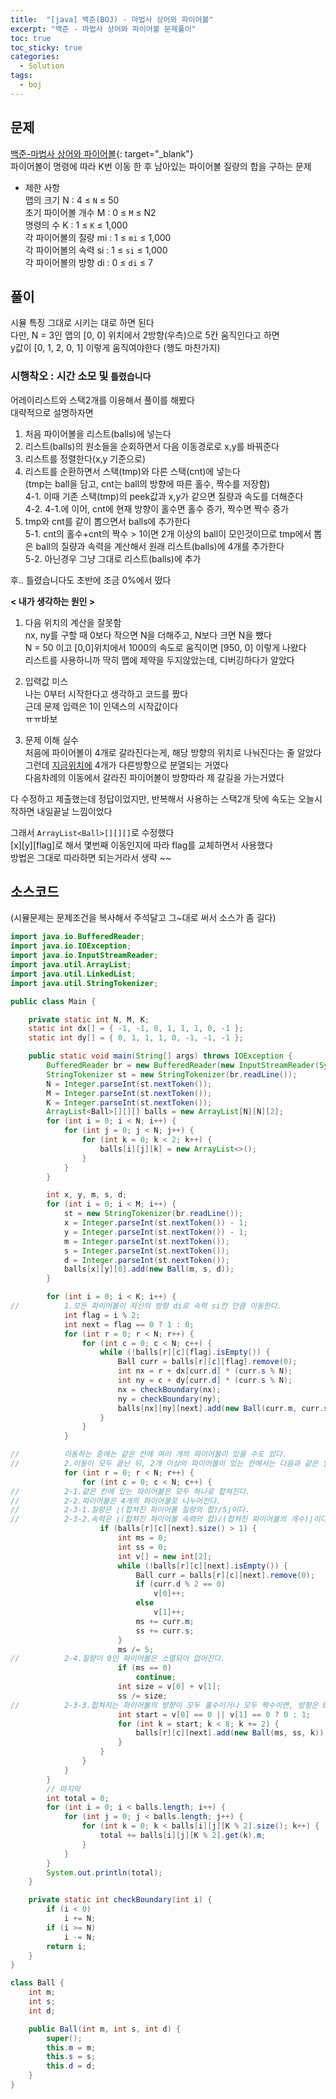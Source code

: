 ```yaml
---
title:  "[java] 백준(BOJ) - 마법사 상어와 파이어볼"
excerpt: "백준 - 마법사 상어와 파이어볼 문제풀이"
toc: true
toc_sticky: true
categories:
  - Solution
tags:
  - boj
---
```

## 문제  
[백준-마법사 상어와 파이어볼](https://www.acmicpc.net/problem/20056){: target="_blank"}  
파이어볼이 명령에 따라 K번 이동 한 후 남아있는 파이어볼 질량의 합을 구하는 문제  

* 제한 사항  
맵의 크기 N : 4 ≤ `N` ≤ 50  
초기 파이어볼 개수 M : 0 ≤ `M` ≤ N2  
명령의 수 K : 1 ≤ `K` ≤ 1,000  
각 파이어볼의 질량 mi : 1 ≤ `mi` ≤ 1,000  
각 파이어볼의 속력 si : 1 ≤ `si` ≤ 1,000  
각 파이어볼의 방향 di : 0 ≤ `di` ≤ 7  


## 풀이  
시뮬 특징 그대로 시키는 대로 하면 된다  
다만, N = 3인 맵의 [0, 0] 위치에서 2방향(우측)으로 5칸 움직인다고 하면  
y값이 [0, 1, 2, 0, 1] 이렇게 움직여야한다 (행도 마찬가지)  

### 시행착오 : 시간 소모 및 `틀렸습니다`  
어레이리스트와 스택2개를 이용해서 풀이를 해봤다  
대략적으로 설명하자면 
1. 처음 파이어볼을 리스트(balls)에 넣는다  
2. 리스트(balls)의 원소들을 순회하면서 다음 이동경로로 x,y를 바꿔준다    
3. 리스트를 정렬한다(x,y 기준으로)  
4. 리스트를 순환하면서 스택(tmp)와 다른 스택(cnt)에 넣는다  
(tmp는 ball을 담고, cnt는 ball의 방향에 따른 홀수, 짝수를 저장함)  
 4-1. 이때 기존 스택(tmp)의 peek값과 x,y가 같으면 질량과 속도를 더해준다  
 4-2. 4-1.에 이어, cnt에 현재 방향이 홀수면 홀수 증가, 짝수면 짝수 증가  
5. tmp와 cnt를 같이 뽑으면서 balls에 추가한다  
 5-1. cnt의 홀수+cnt의 짝수 > 1이면 2개 이상의 ball이 모인것이므로 tmp에서 뽑은 ball의 질량과 속력을 계산해서 원래 리스트(balls)에 4개를 추가한다  
 5-2. 아닌경우 그냥 그대로 리스트(balls)에 추가  

후.. 틀렸습니다도 초반에 조금 0%에서 떴다  

**< 내가 생각하는 원인 >**
1. 다음 위치의 계산을 잘못함  
 nx, ny를 구할 때 0보다 작으면 N을 더해주고, N보다 크면 N을 뺐다  
 N = 50 이고 [0,0]위치에서 1000의 속도로 움직이면 [950, 0] 이렇게 나왔다  
 리스트를 사용하니까 딱히 맵에 제약을 두지않았는데, 디버깅하다가 알았다   

2. 입력값 미스  
 나는 0부터 시작한다고 생각하고 코드를 짰다  
 근데 문제 입력은 1이 인덱스의 시작값이다  
 ㅠㅠ바보  

3. 문제 이해 실수  
 처음에 파이어볼이 4개로 갈라진다는게, 해당 방향의 위치로 나눠진다는 줄 알았다  
 그런데 <ins>지금위치에</ins> 4개가 다른방향으로 분열되는 거였다  
 다음차례의 이동에서 갈라진 파이어볼이 방향따라 제 갈길을 가는거였다  

다 수정하고 제출했는데 정답이었지만, 반복해서 사용하는 스택2개 탓에 속도는 오늘시작하면 내일끝날 느낌이었다  

그래서 `ArrayList<Ball>[][][]`로 수정했다  
[x][y][flag]로 해서 몇번째 이동인지에 따라 flag를 교체하면서 사용했다  
방법은 그대로 따라하면 되는거라서 생략 ~~  


## 소스코드  
(시뮬문제는 문제조건을 복사해서 주석달고 그~대로 써서 소스가 좀 길다)  
```java
import java.io.BufferedReader;
import java.io.IOException;
import java.io.InputStreamReader;
import java.util.ArrayList;
import java.util.LinkedList;
import java.util.StringTokenizer;

public class Main {

	private static int N, M, K;
	static int dx[] = { -1, -1, 0, 1, 1, 1, 0, -1 };
	static int dy[] = { 0, 1, 1, 1, 0, -1, -1, -1 };

	public static void main(String[] args) throws IOException {
		BufferedReader br = new BufferedReader(new InputStreamReader(System.in));
		StringTokenizer st = new StringTokenizer(br.readLine());
		N = Integer.parseInt(st.nextToken());
		M = Integer.parseInt(st.nextToken());
		K = Integer.parseInt(st.nextToken());
		ArrayList<Ball>[][][] balls = new ArrayList[N][N][2];
		for (int i = 0; i < N; i++) {
			for (int j = 0; j < N; j++) {
				for (int k = 0; k < 2; k++) {
					balls[i][j][k] = new ArrayList<>();
				}
			}
		}

		int x, y, m, s, d;
		for (int i = 0; i < M; i++) {
			st = new StringTokenizer(br.readLine());
			x = Integer.parseInt(st.nextToken()) - 1;
			y = Integer.parseInt(st.nextToken()) - 1;
			m = Integer.parseInt(st.nextToken());
			s = Integer.parseInt(st.nextToken());
			d = Integer.parseInt(st.nextToken());
			balls[x][y][0].add(new Ball(m, s, d));
		}

		for (int i = 0; i < K; i++) {
//			1.모든 파이어볼이 자신의 방향 di로 속력 si칸 만큼 이동한다.
			int flag = i % 2;
			int next = flag == 0 ? 1 : 0;
			for (int r = 0; r < N; r++) {
				for (int c = 0; c < N; c++) {
					while (!balls[r][c][flag].isEmpty()) {
						Ball curr = balls[r][c][flag].remove(0);
						int nx = r + dx[curr.d] * (curr.s % N);
						int ny = c + dy[curr.d] * (curr.s % N);
						nx = checkBoundary(nx);
						ny = checkBoundary(ny);
						balls[nx][ny][next].add(new Ball(curr.m, curr.s, curr.d));
					}
				}
			}

//			이동하는 중에는 같은 칸에 여러 개의 파이어볼이 있을 수도 있다.
//			2.이동이 모두 끝난 뒤, 2개 이상의 파이어볼이 있는 칸에서는 다음과 같은 일이 일어난다.
			for (int r = 0; r < N; r++) {
				for (int c = 0; c < N; c++) {
//			2-1.같은 칸에 있는 파이어볼은 모두 하나로 합쳐진다.
//			2-2.파이어볼은 4개의 파이어볼로 나누어진다.
//			2-3-1.질량은 ⌊(합쳐진 파이어볼 질량의 합)/5⌋이다.
//			2-3-2.속력은 ⌊(합쳐진 파이어볼 속력의 합)/(합쳐진 파이어볼의 개수)⌋이다.
					if (balls[r][c][next].size() > 1) {
						int ms = 0;
						int ss = 0;
						int v[] = new int[2];
						while (!balls[r][c][next].isEmpty()) {
							Ball curr = balls[r][c][next].remove(0);
							if (curr.d % 2 == 0)
								v[0]++;
							else
								v[1]++;
							ms += curr.m;
							ss += curr.s;
						}
						ms /= 5;
//			2-4.질량이 0인 파이어볼은 소멸되어 없어진다.
						if (ms == 0)
							continue;
						int size = v[0] + v[1];
						ss /= size;
//			2-3-3.합쳐지는 파이어볼의 방향이 모두 홀수이거나 모두 짝수이면, 방향은 0, 2, 4, 6이 되고, 그렇지 않으면 1, 3, 5, 7이 된다.
						int start = v[0] == 0 || v[1] == 0 ? 0 : 1;
						for (int k = start; k < 8; k += 2) {
							balls[r][c][next].add(new Ball(ms, ss, k));
						}
					}
				}
			}
		}
		// 마지막
		int total = 0;
		for (int i = 0; i < balls.length; i++) {
			for (int j = 0; j < balls.length; j++) {
				for (int k = 0; k < balls[i][j][K % 2].size(); k++) {
					total += balls[i][j][K % 2].get(k).m;
				}
			}
		}
		System.out.println(total);
	}

	private static int checkBoundary(int i) {
		if (i < 0)
			i += N;
		if (i >= N)
			i -= N;
		return i;
	}
}

class Ball {
	int m;
	int s;
	int d;

	public Ball(int m, int s, int d) {
		super();
		this.m = m;
		this.s = s;
		this.d = d;
	}
}
```